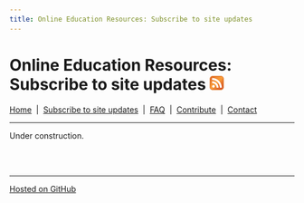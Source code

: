 ```yaml
---
title: Online Education Resources: Subscribe to site updates
---
```


# Online Education Resources: Subscribe to site updates <a href="http://page2rss.com/rss/0da16b14169a092074314bac2f4cdbff"><img src="https://github.com/amberj/online-edu-resources/raw/gh-pages/feed-icon.png" alt="RSS Feed" /></a>
[Home](http://amberj.github.com/online-edu-resources/ "Online Educational Resources: Home") &nbsp;|&nbsp; [Subscribe to site updates](http://amberj.github.com/online-edu-resources/subscribe.html "Online Educational Resources: Subscribe to site updates") &nbsp;|&nbsp; [FAQ](http://amberj.github.com/online-edu-resources/faq.html "Online Educational Resources: FAQ") &nbsp;|&nbsp; [Contribute](http://amberj.github.com/online-edu-resources/contribute.html "Online Educational Reqources: Contribute") &nbsp;|&nbsp; [Contact](http://amberj.github.com/online-edu-resources/contact.html "Online Educational Resources: Contact")<br />

<hr />

Under construction.

<br /><br />
<hr />

[Hosted on GitHub](https://github.com/amberj/online-edu-resources "online-edu-resources on GitHub")
